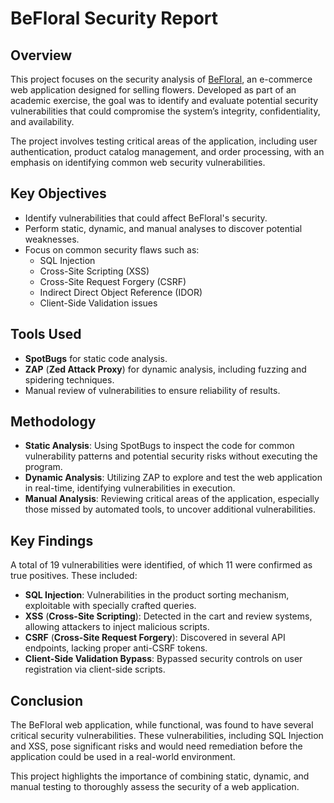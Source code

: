 # BeFloral Security Report

## Overview
This project focuses on the security analysis of [BeFloral](https://github.com/exSnake/Befloral), an e-commerce web application designed for selling flowers. Developed as part of an academic exercise, the goal was to identify and evaluate potential security vulnerabilities that could compromise the system’s integrity, confidentiality, and availability.

The project involves testing critical areas of the application, including user authentication, product catalog management, and order processing, with an emphasis on identifying common web security vulnerabilities.

## Key Objectives
- Identify vulnerabilities that could affect BeFloral's security.
- Perform static, dynamic, and manual analyses to discover potential weaknesses.
- Focus on common security flaws such as:
  - SQL Injection
  - Cross-Site Scripting (XSS)
  - Cross-Site Request Forgery (CSRF)
  - Indirect Direct Object Reference (IDOR)
  - Client-Side Validation issues

## Tools Used
- **SpotBugs** for static code analysis.
- **ZAP** (**Zed Attack Proxy**) for dynamic analysis, including fuzzing and spidering techniques.
- Manual review of vulnerabilities to ensure reliability of results.

## Methodology
- **Static Analysis**: Using SpotBugs to inspect the code for common vulnerability patterns and potential security risks without executing the program.
- **Dynamic Analysis**: Utilizing ZAP to explore and test the web application in real-time, identifying vulnerabilities in execution.
- **Manual Analysis**: Reviewing critical areas of the application, especially those missed by automated tools, to uncover additional vulnerabilities.

## Key Findings
A total of 19 vulnerabilities were identified, of which 11 were confirmed as true positives. These included:
- **SQL Injection**: Vulnerabilities in the product sorting mechanism, exploitable with specially crafted queries.
- **XSS** (**Cross-Site Scripting**): Detected in the cart and review systems, allowing attackers to inject malicious scripts.
- **CSRF** (**Cross-Site Request Forgery**): Discovered in several API endpoints, lacking proper anti-CSRF tokens.
- **Client-Side Validation Bypass**: Bypassed security controls on user registration via client-side scripts.

## Conclusion
The BeFloral web application, while functional, was found to have several critical security vulnerabilities. These vulnerabilities, including SQL Injection and XSS, pose significant risks and would need remediation before the application could be used in a real-world environment.

This project highlights the importance of combining static, dynamic, and manual testing to thoroughly assess the security of a web application.
